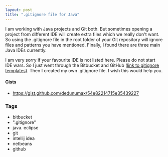 ```yaml
---
layout: post
title: ".gitignore file for Java"
---
```


I am working with Java projects and Git both. But sometimes opening a project from different IDE will create extra files which we really don't want. So using the .gitignore file in the root folder of your Git repository will ignore files and patterns you have mentioned. Finally, I found there are three main Java IDEs currently. 

I am very sorry if your favourite IDE is not listed here. Please do not start IDE wars. So I just went through the Bitbucket and GitHub ([link to gitignore templates](https://github.com/github/gitignore)). Then I created my own .gitignore file. I wish this would help you.

#### Gists

- <https://gist.github.com/dedunumax/54e82214715e35439227>

### Tags

- bitbucket
- ".gitignore"
- java. eclipse
- git
- intellij idea
- netbeans
- github
